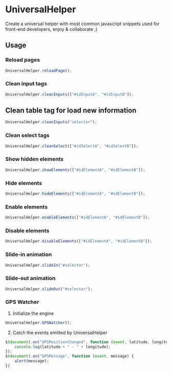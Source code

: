 UniversalHelper
===============

Create a universal helper with most common javascript snippets used for front-end developers, enjoy &amp; collaborate ;)

## Usage

### Reload pages

```js
UniversalHelper.reloadPage();
```

### Clean input tags

```js
UniversalHelper.cleanInputs(["#idInputA", "#idInputB"]);
```

## Clean table tag for load new information

```js
UniversalHelper.cleanInputs("selector");
```

### Clean select tags
```js
UniversalHelper.cleanSelect(["#idSelectA", "#idSelectB"]);
```

### Show hidden elements
```js
UniversalHelper.showElements(["#idElementA", "#idElementB"]);
```

### Hide elements
```js
UniversalHelper.hideElements(["#idElementA", "#idElementB"]);
```

### Enable elements
```js
UniversalHelper.enableElements(["#idElementA", "#idElementB"]);
```

### Disable elements
```js
UniversalHelper.disableElements(["#idElementA", "#idElementB"]);
```

### Slide-in animation
```js
UniversalHelper.slideIn("#selector");
```

### Slide-out animation
```js
UniversalHelper.slideOut("#selector");
```

### GPS Watcher

1. Initialize the engine
```js
UniversalHelper.GPSWatcher();
```
2. Catch the events emitted by UniversalHelper
```js
$(document).on("GPSPositionChanged", function (event, latitude, longitude) {
    console.log(latitude + " - " + longitude);
});
$(document).on("GPSMessage", function (event, message) {
    alert(message);
})
```

